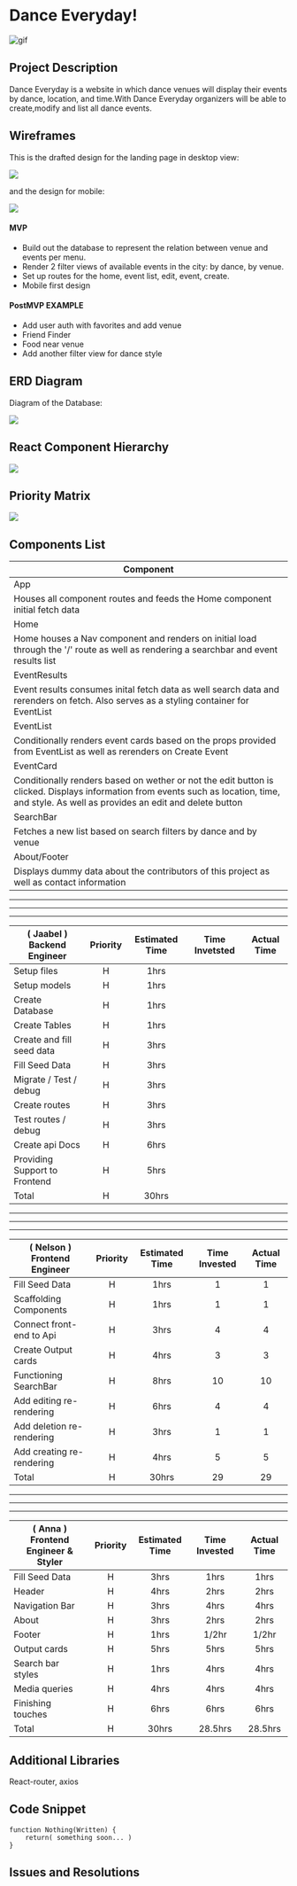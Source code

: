 # Dance Everyday!

![gif](https://media.giphy.com/media/Ymhz7H7Ye0gX3xuk59/giphy.gif)

## Project Description

Dance Everyday is a website in which dance venues will display their events by dance, location, and time.With Dance Everyday organizers will be able to create,modify and list all dance events.

## Wireframes

This is the drafted design for the landing page in desktop view:

![](https://i.imgur.com/x00gjfJ.png)

and the design for mobile:

![](https://i.imgur.com/BYik3If.png)

#### MVP

- Build out the database to represent the relation between venue and events per menu.
- Render 2 filter views of available events in the city: by dance, by venue.
- Set up routes for the home, event list, edit, event, create.
- Mobile first design

#### PostMVP EXAMPLE

- Add user auth with favorites and add venue
- Friend Finder
- Food near venue
- Add another filter view for dance style

## ERD Diagram

Diagram of the Database:

![](https://i.imgur.com/kGkkfvv.jpg)

## React Component Hierarchy

![](https://i.imgur.com/sbOngZL.png)

## Priority Matrix

![](https://i.imgur.com/BvQ42ur.jpg)

## Components List

| Component                                                                                                                                                                                  |
| ------------------------------------------------------------------------------------------------------------------------------------------------------------------------------------------ |
| App                                                                                                                                                                                        |
| Houses all component routes and feeds the Home component initial fetch data                                                                                                                |
| Home                                                                                                                                                                                       |
| Home houses a Nav component and renders on initial load through the '/' route as well as rendering a searchbar and event results list                                                      |
| EventResults                                                                                                                                                                               |
| Event results consumes inital fetch data as well search data and rerenders on fetch. Also serves as a styling container for EventList                                                      |
| EventList                                                                                                                                                                                  |
| Conditionally renders event cards based on the props provided from EventList as well as rerenders on Create Event                                                                          |
| EventCard                                                                                                                                                                                  |
| Conditionally renders based on wether or not the edit button is clicked. Displays information from events such as location, time, and style. As well as provides an edit and delete button |
| SearchBar                                                                                                                                                                                  |
| Fetches a new list based on search filters by dance and by venue                                                                                                                           |
| About/Footer                                                                                                                                                                               |
| Displays dummy data about the contributors of this project as well as contact information                                                                                                  |

---

---

---

| ( **Jaabel** ) Backend Engineer | Priority | Estimated Time | Time Invetsted | Actual Time |
| ------------------------------- | :------: | :------------: | :------------: | :---------: |
| Setup files                     |    H     |      1hrs      |                |             |
| Setup models                    |    H     |      1hrs      |                |             |
| Create Database                 |    H     |      1hrs      |                |             |
| Create Tables                   |    H     |      1hrs      |                |             |
| Create and fill seed data       |    H     |      3hrs      |                |             |
| Fill Seed Data                  |    H     |      3hrs      |                |             |
| Migrate / Test / debug          |    H     |      3hrs      |                |             |
| Create routes                   |    H     |      3hrs      |                |             |
| Test routes / debug             |    H     |      3hrs      |                |             |
| Create api Docs                 |    H     |      6hrs      |                |             |
| Providing Support to Frontend   |    H     |      5hrs      |                |             |
| Total                           |    H     |     30hrs      |                |             |

---

---

---

| ( **Nelson** ) Frontend Engineer | Priority | Estimated Time | Time Invested | Actual Time |
| -------------------------------- | :------: | :------------: | :-----------: | :---------: |
| Fill Seed Data                   |    H     |      1hrs      |       1       |      1      |
| Scaffolding Components           |    H     |      1hrs      |       1       |      1      |
| Connect front-end to Api         |    H     |      3hrs      |       4       |      4      |
| Create Output cards              |    H     |      4hrs      |       3       |      3      |
| Functioning SearchBar            |    H     |      8hrs      |      10       |     10      |
| Add editing re-rendering         |    H     |      6hrs      |       4       |      4      |
| Add deletion re-rendering        |    H     |      3hrs      |       1       |      1      |
| Add creating re-rendering        |    H     |      4hrs      |       5       |      5      |
| Total                            |    H     |     30hrs      |      29       |     29      |

---

---

---

| ( **Anna** ) Frontend Engineer & Styler | Priority | Estimated Time | Time Invested | Actual Time |
| --------------------------------------- | :------: | :------------: | :------------: | :---------: |
| Fill Seed Data                          |    H     |      3hrs      |        1hrs        |    1hrs     |
| Header                                  |    H     |      4hrs      |        2hrs        |    2hrs     |
| Navigation Bar                          |    H     |      3hrs      |        4hrs        |    4hrs     |
| About                                   |    H     |      3hrs      |        2hrs        |    2hrs     |
| Footer                                  |    H     |      1hrs      |        1/2hr       |    1/2hr    |
| Output cards                            |    H     |      5hrs      |        5hrs        |    5hrs     |
| Search bar styles                       |    H     |      1hrs      |        4hrs        |    4hrs     |
| Media queries                           |    H     |      4hrs      |        4hrs        |    4hrs     |
| Finishing touches                       |    H     |      6hrs      |        6hrs        |    6hrs     |
| Total                                   |    H     |     30hrs      |        28.5hrs     |    28.5hrs  |

## Additional Libraries

React-router, axios

## Code Snippet

```
function Nothing(Written) {
	return( something soon... )
}
```

## Issues and Resolutions
